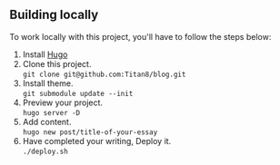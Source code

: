 ## Building locally

To work locally with this project, you'll have to follow the steps below:

1. Install [Hugo](http://gohugo.io/)
2. Clone this project.  
  `git clone git@github.com:Titan8/blog.git`
3. Install theme.  
  `git submodule update --init`
4. Preview your project.  
  `hugo server -D`
5. Add content.  
  `hugo new post/title-of-your-essay`
6. Have completed your writing, Deploy it.  
  `./deploy.sh`
